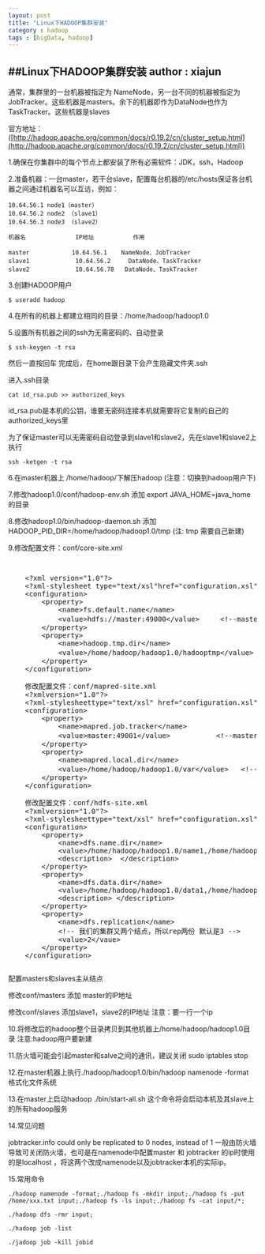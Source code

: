 ```yaml
---
layout: post
title: "Linux下HADOOP集群安装"
category : hadoop
tags : [bigData, hadoop]
---
```

##Linux下HADOOP集群安装
**author : xiajun**
-
通常，集群里的一台机器被指定为 NameNode，另一台不同的机器被指定为JobTracker。这些机器是masters。余下的机器即作为DataNode也作为TaskTracker。这些机器是slaves

官方地址：([http://hadoop.apache.org/common/docs/r0.19.2/cn/cluster_setup.html](http://hadoop.apache.org/common/docs/r0.19.2/cn/cluster_setup.html))

1.确保在你集群中的每个节点上都安装了所有必需软件：JDK，ssh，Hadoop

2.准备机器：一台master，若干台slave，配置每台机器的/etc/hosts保证各台机器之间通过机器名可以互访，例如：

    10.64.56.1 node1（master）   
    10.64.56.2 node2 （slave1）   
    10.64.56.3 node3 （slave2）

	机器名              IP地址           作用

	master            10.64.56.1    NameNode、JobTracker
	slave1             10.64.56.2     DataNode、TaskTracker
	slave2             10.64.56.78   DataNode、TaskTracker
3.创建HADOOP用户

    $ useradd hadoop
4.在所有的机器上都建立相同的目录：/home/hadoop/hadoop1.0

5.设置所有机器之间的ssh为无需密码的、自动登录

	$ ssh-keygen -t rsa
然后一直按回车 完成后，在home跟目录下会产生隐藏文件夹.ssh

进入.ssh目录   

	cat id_rsa.pub >> authorized_keys 
 id_rsa.pub是本机的公钥，谁要无密码连接本机就需要将它复制的自己的authorized_keys里

 为了保证master可以无需密码自动登录到slave1和slave2，先在slave1和slave2上执行

	ssh -ketgen -t rsa
6.在master机器上 /home/hadoop/下解压hadoop (注意：切换到hadoop用户下)

7.修改hadoop1.0/conf/hadoop-env.sh 添加 export JAVA_HOME=java_home的目录

8.修改hadoop1.0/bin/hadoop-daemon.sh 添加 HADOOP_PID_DIR=/home/hadoop/hadoop1.0/tmp (注: tmp 需要自己新建)

9.修改配置文件：conf/core-site.xml
<pre><xmp>
	<?xml version="1.0"?>              
    <?xml-stylesheet type="text/xsl"href="configuration.xsl"?>              
    <configuration>              
		<property>              
			<name>fs.default.name</name>              
			<value>hdfs://master:49000</value>     <!--master 可用IP代替 -->    
		</property>              
		<property>              
			<name>hadoop.tmp.dir</name>              
			<value>/home/hadoop/hadoop1.0/hadooptmp</value> <!-- 注意需要新建hadooptmp目录 -->
		</property>              
	</configuration>

	修改配置文件：conf/mapred-site.xml
	<?xmlversion="1.0"?>               
    <?xml-stylesheettype="text/xsl" href="configuration.xsl"?>               
	<configuration>               
		<property>               
			<name>mapred.job.tracker</name>               
			<value>master:49001</value>           <!--master 可用IP代替 -->   
		</property>               
		<property>               
			<name>mapred.local.dir</name>               
			<value>/home/hadoop/hadoop1.0/var</value>   <!-- 注意需要新建var目录 并附上可执行的权限 重要 -->
		</property>               
	</configuration>

	修改配置文件：conf/hdfs-site.xml
	<?xmlversion="1.0"?>            
	<?xml-stylesheettype="text/xsl" href="configuration.xsl"?>            
	<configuration>            
		<property>            
			<name>dfs.name.dir</name>            
			<value>/home/hadoop/hadoop1.0/name1,/home/hadoop/hadoop1.0/name2</value>           
			<description>  </description>            
		</property>            
		<property>            
			<name>dfs.data.dir</name>            
			<value>/home/hadoop/hadoop1.0/data1,/home/hadoop/hadoop1.0/data2</value>            
			<description> </description>            
		</property>            
		<property>            
			<name>dfs.replication</name>            
			<!-- 我们的集群又两个结点，所以rep两份 默认是3 -->
			<value>2</vaue>            
		</property>            
	</configuration>
</xmp></pre>
配置masters和slaves主从结点

修改conf/masters 添加 master的IP地址

修改conf/slaves   添加slave1，slave2的IP地址 注意：要一行一个ip

10.将修改后的hadoop整个目录拷贝到其他机器上/home/hadoop/hadoop1.0目录  注意:hadoop用户要新建 

11.防火墙可能会引起master和salve之间的通讯，建议关闭  sudo iptables stop

12.在master机器上执行./hadoop/hadoop1.0/bin/hadoop namenode -format 格式化文件系统

13.在master上启动hadoop ./bin/start-all.sh 这个命令将会启动本机及其slave上的所有hadoop服务

14.常见问题

 jobtracker.info could only be replicated to 0 nodes, instead of 1 一般由防火墙导致可关闭防火墙，也可是在namenode中配置master 和 jobtracker 的ip时使用的是localhost ，将这两个改成namenode以及jobtracker本机的实际ip。

15.常用命令

	./hadoop namenode -format;./hadoop fs -mkdir input;./hadoop fs -put /home/xxx.txt input;./hadoop fs -ls input;./hadoop fs -cat input/*;

    ./hadoop dfs -rmr input;

    ./hadoop job -list

    ./jadoop job -kill jobid